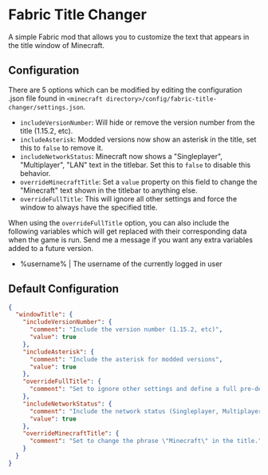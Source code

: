 # Fabric Title Changer

A simple Fabric mod that allows you to customize the text that appears in the title window of Minecraft.

## Configuration
There are 5 options which can be modified by editing the configuration .json file found in `<minecraft directory>/config/fabric-title-changer/settings.json`.

- `includeVersionNumber`: Will hide or remove the version number from the title (1.15.2, etc).
- `includeAsterisk`: Modded versions now show an asterisk in the title, set this to `false` to remove it.
- `includeNetworkStatus`: Minecraft now shows a "Singleplayer", "Multiplayer", "LAN" text in the titlebar. Set this to `false` to disable this behavior.
- `overrideMinecraftTitle`: Set a `value` property on this field to change the "Minecraft" text shown in the titlebar to anything else.
- `overrideFullTitle`: This will ignore all other settings and force the window to always have the specified title.

When using the `overrideFullTitle` option, you can also include the following variables which will get replaced with their corresponding data when the game is run. Send me a message if you want any extra variables added to a future version.

- %username% | The username of the currently logged in user

## Default Configuration
```json
{
  "windowTitle": {
    "includeVersionNumber": {
      "comment": "Include the version number (1.15.2, etc)",
      "value": true
    },
    "includeAsterisk": {
      "comment": "Include the asterisk for modded versions",
      "value": true
    },
    "overrideFullTitle": {
      "comment": "Set to ignore other settings and define a full pre-defined name."
    },
    "includeNetworkStatus": {
      "comment": "Include the network status (Singleplayer, Multiplayer, LAN, etc.)",
      "value": true
    },
    "overrideMinecraftTitle": {
      "comment": "Set to change the phrase \"Minecraft\" in the title."
    }
  }
}
```
